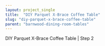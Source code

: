 ```yaml
---
layout: project_single
title:  "DIY Parquet X-Brace Coffee Table"
slug: "diy-parquet-x-brace-coffee-table"
parent: "barnwood-dining-room-tables"
---
```

DIY Parquet X-Brace Coffee Table | Step 2